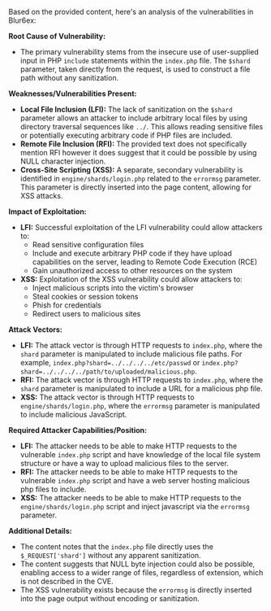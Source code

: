 Based on the provided content, here's an analysis of the vulnerabilities in Blur6ex:

**Root Cause of Vulnerability:**

*   The primary vulnerability stems from the insecure use of user-supplied input in PHP `include` statements within the `index.php` file. The `$shard` parameter, taken directly from the request, is used to construct a file path without any sanitization.

**Weaknesses/Vulnerabilities Present:**

*   **Local File Inclusion (LFI):** The lack of sanitization on the `$shard` parameter allows an attacker to include arbitrary local files by using directory traversal sequences like `../`. This allows reading sensitive files or potentially executing arbitrary code if PHP files are included.
*   **Remote File Inclusion (RFI):** The provided text does not specifically mention RFI however it does suggest that it could be possible by using NULL character injection.
*   **Cross-Site Scripting (XSS):** A separate, secondary vulnerability is identified in `engine/shards/login.php` related to the `errormsg` parameter. This parameter is directly inserted into the page content, allowing for XSS attacks.

**Impact of Exploitation:**

*   **LFI:** Successful exploitation of the LFI vulnerability could allow attackers to:
    *   Read sensitive configuration files
    *   Include and execute arbitrary PHP code if they have upload capabilities on the server, leading to Remote Code Execution (RCE)
    *   Gain unauthorized access to other resources on the system
*   **XSS:** Exploitation of the XSS vulnerability could allow attackers to:
    *   Inject malicious scripts into the victim's browser
    *   Steal cookies or session tokens
    *   Phish for credentials
    *   Redirect users to malicious sites

**Attack Vectors:**

*   **LFI:** The attack vector is through HTTP requests to `index.php`, where the `shard` parameter is manipulated to include malicious file paths. For example, `index.php?shard=../../../../etc/passwd` or `index.php?shard=../../../../path/to/uploaded/malicious.php`.
*   **RFI:** The attack vector is through HTTP requests to `index.php`, where the `shard` parameter is manipulated to include a URL for a malicious php file.
*   **XSS:** The attack vector is through HTTP requests to `engine/shards/login.php`, where the `errormsg` parameter is manipulated to include malicious JavaScript.

**Required Attacker Capabilities/Position:**

*   **LFI:** The attacker needs to be able to make HTTP requests to the vulnerable `index.php` script and have knowledge of the local file system structure or have a way to upload malicious files to the server.
*   **RFI:** The attacker needs to be able to make HTTP requests to the vulnerable `index.php` script and have a web server hosting malicious php files to include.
*    **XSS:** The attacker needs to be able to make HTTP requests to the `engine/shards/login.php` script and inject javascript via the `errormsg` parameter.

**Additional Details:**

*   The content notes that the `index.php` file directly uses the `$_REQUEST['shard']` without any apparent sanitization.
*   The content suggests that NULL byte injection could also be possible, enabling access to a wider range of files, regardless of extension, which is not described in the CVE.
*   The XSS vulnerability exists because the `errormsg` is directly inserted into the page output without encoding or sanitization.